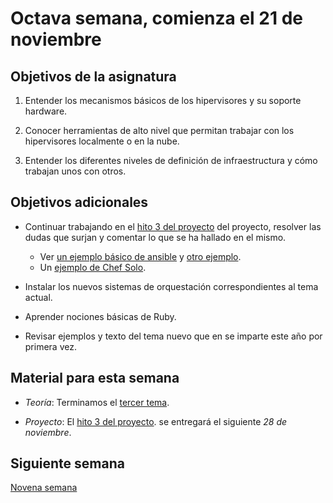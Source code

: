# Octava semana, comienza el 21 de noviembre

## Objetivos de la asignatura

1. Entender los mecanismos básicos de los hipervisores y su soporte
   hardware. 

2. Conocer herramientas de alto nivel que permitan trabajar con los
   hipervisores localmente o en la nube. 

3. Entender los diferentes niveles de definición de infraestructura y
cómo trabajan unos con otros.

## Objetivos adicionales

* Continuar trabajando en el [hito 3 del proyecto](https://jj.github.io/CC/documentos/proyecto/3.IaaS) del proyecto, resolver las dudas que surjan y
  comentar lo que se ha hallado en el mismo.
  * Ver
  [un ejemplo básico de ansible](https://github.com/JJ/devops-days/blob/master/stuff/git.playbook.yml) y
  [otro ejemplo](https://github.com/JJ/platzi-docker-vm/blob/master/provision/playbook.yml).
  * Un [ejemplo de Chef Solo](https://github.com/JJ/Infraestructura-como-servicio/blob/4a9685970188fdd91563976d854727f24f54a39c/chef/cookbooks/git/recipes/default.rb).

* Instalar los nuevos sistemas de orquestación correspondientes al
  tema actual.

* Aprender nociones básicas de Ruby.

* Revisar ejemplos y texto del tema nuevo que en se imparte este año
  por primera vez. 

## Material para esta semana

* *Teoría*: Terminamos el
  [tercer tema](http://jj.github.io/CC/documentos/temas/Provision).

* *Proyecto*: El [hito 3 del proyecto](https://jj.github.io/CC/documentos/proyecto/3.IaaS). se
  entregará el siguiente *28 de noviembre*.

## Siguiente semana

[Novena semana](09-semana.md)
